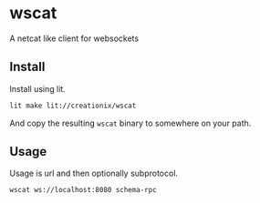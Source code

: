 # wscat

A netcat like client for websockets

## Install

Install using lit.

```sh
lit make lit://creationix/wscat
```

And copy the resulting `wscat` binary to somewhere on your path.

## Usage

Usage is url and then optionally subprotocol.

```sh
wscat ws://localhost:8080 schema-rpc
```
